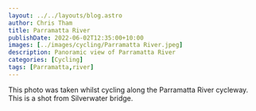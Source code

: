 ```yaml
---
layout: ../../layouts/blog.astro
author: Chris Tham
title: Parramatta River
publishDate: 2022-06-02T12:35:00+10:00
images: [../images/cycling/Parramatta River.jpeg]
description: Panoramic view of Parramatta River
categories: [Cycling]
tags: [Parramatta,river]
---
```


This photo was taken whilst cycling along the Parramatta River cycleway. This
is a shot from Silverwater bridge.
